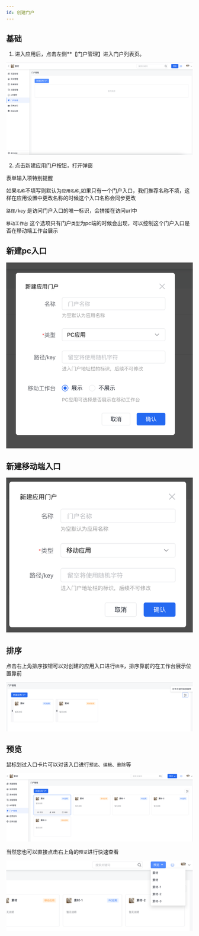```yaml
---
id: 创建门户
---
```



## 基础

1. 进入应用后，点击左侧**【门户管理】进入门户列表页。

![image.png](/img/门户管理/entry-product.png)

2. 点击新建应用门户按钮，打开弹窗

表单输入项特别提醒

如果`名称`不填写则默认为`应用名称`,如果只有一个门户入口，我们推荐名称不填，这样在应用设置中更改名称的时候这个入口名称会同步更改

`路径/key` 是访问门户入口的唯一标识，会拼接在访问url中

`移动工作台` 这个选项只有门户`类型`为pc端的时候会出现，可以控制这个门户入口是否在移动端工作台展示

## 新建pc入口

![image.png](/img/门户管理/create-entry-pc.png)
 
## 新建移动端入口

![image.png](/img/门户管理/create-entry-mobile.png)


## 排序
 点击右上角排序按钮可以对创建的应用入口进行`排序`，排序靠前的在工作台展示位置靠前

![image.png](/img/门户管理/entry-sort.png)

## 预览

 鼠标划过入口卡片可以对该入口进行`预览`、`编辑`、`删除`等

![image.png](/img/门户管理/entry-hover.png)

当然您也可以直接点击右上角的`预览`进行快速查看

![image.png](/img/门户管理/entry-right-preview.png)


